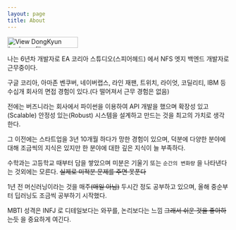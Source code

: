 ```yaml
---
layout: page
title: About
---
```


<a href="https://kr.linkedin.com/pub/dongkyun-lee/13/3a1/b53" target="_blank"><img src="https://static.licdn.com/scds/common/u/img/webpromo/btn_viewmy_160x25.png" width="160" height="25" border="0" alt="View DongKyun Lee's profile on LinkedIn"></a>

나는 6년차 개발자로 EA 코리아 스튜디오(스피어헤드) 에서 NFS 엣지 백엔드 개발자로 근무중이다.

구글 코리아, 아마존 벤쿠버, 네이버랩스, 라인 재팬, 트위치, 라이엇, 코딜리티, IBM 등 수십개 회사의 면접 경험이 있다.(다 떨어져서 근무 경험은 없음)

전에는 버즈니라는 회사에서 파이썬을 이용하여 API 개발을 했으며 확장성 있고(Scalable) 안정성 있는(Robust) 시스템을 설계하고 만드는 것을 최고의 가치로 생각한다.

그 이전에는 스타트업을 3년 10개월 하다가 망한 경험이 있으며, 덕분에 다양한 분야에 대해 조금씩의 지식은 있지만 한 분야에 대한 깊은 지식이 늘 부족하다.


수학과는 고등학교 때부터 담을 쌓았으며 미분은 기울기 또는 `순간의 변화량` 을 나타낸다는 것외에는 모른다. ~~실제로 미적분 문제를 주면 못푼다~~

1년 전 머신러닝이라는 것을 매주~~(매일 아님)~~ 두시간 정도 공부하고 있으며, 올해 중순부터 딥러닝도 조금씩 공부하기 시작했다.

MBTI 성격은 INFJ 로 디테일보다는 와꾸를, 논리보다는 느낌 ~~그래서 쉬운 것을 좋아하는듯~~ 을 중요하게 여긴다.
